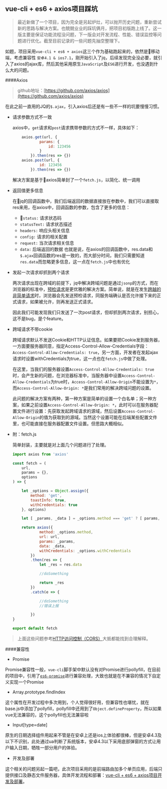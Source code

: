 ## vue-cli + es6 + axios项目踩坑

> 最近新做了一个项目，因为完全是另起炉灶，可以抛开历史问题，重新尝试新的思路与解决方案。也兢兢业业的踩坑俩月，把项目初版跑上线了。这一版主要是保证功能流程没问题，下一版会对开发流程、性能、错误监控等问题进行优化。截至目前记录的一些问题先抽空整理下。

如题，项目采用`vue-cli + es6 + axios`这三个作为基础跑起来的，依然是移动端，考虑兼容性 `安卓4.1 & ios7.1`，刚开始引入了jq，后续发现完全没必要，就引入了axios的ajax库，然后其他采用原生`JavaScript`及`ES6`进行开发，也没遇到什么大的问题。

####Axios

> github地址：[https://github.com/axios/axios](https://github.com/axios/axios)

在此之前一直用的JQ的`$.ajax`，引入axios后还是有一些不一样的坑要慢慢习惯。

* 请求参数方式不一致

    axios中，`get`请求和`post`请求携带参数的方式不一样，具体如下：

    ```javascript
        axios.get(url, {
                params: {
                    id: 123456
                }
            }).then(res => {})
        axios.post(url, {
                id: 123456
            }).then(res => {})
    ```
    解决方案是基于axios简单封了一个`fetch.js`，以简化、统一调用

* 返回值更多信息

    在jq的回调函数中，我们后端返回的数据直接放在参数中，我们可以直接取res来用，在axios中，回调函数的参数，包含了更多的信息：
    * `status:` 请求状态码
    * `statusText:` 请求状态描述
    * `headers:` 响应头相关信息
    * `config:` 请求的相关配置
    * `request:` 当次请求相关信息
    * `data:` 后端返回的数据
    也就是说，在axios的回调函数中，res.data和`$.ajax`回调函数的res是一致的，而大部分时间，我们只需要知道`res.data`而忽略更多信息，这一点在`fetch.js`中也有优化

* 发起一次请求却抓到两个请求

    两次请求出现在跨域的前提下，jq中解决跨域问题是通过`jsonp`的方式，而在浏览器的标准中，[预检请求](https://developer.mozilla.org/zh-CN/docs/Web/HTTP/Methods/OPTIONS)是更优雅的解决方案。简单说，就是在发生[跨越的非简单请求](http://www.ruanyifeng.com/blog/2016/04/cors.html)时，浏览器会先发送预检请求，同服务端确认是否允许接下来的正式请求，如果被允许，则再发送正式请求。

    因此我们可能发现我们只发送了一次post请求，但却抓到两次请求，别担心，这不是bug，是个feature。

* 跨域请求不带cookie

    跨域请求默认不发送Cookie和HTTP认证信息。如果要把Cookie发到服务器，一方面要服务器同意，指定Access-Control-Allow-Credentials字段：`Access-Control-Allow-Credentials: true`，另一方面，开发者在发起ajax请求时设置withCredentials为true，这一点也在`fetch.js`中做了处理。

    在这里，当我们的服务器设置`Access-Control-Allow-Credentials: true`时，会产生新的问题，在浏览器标准中，当服务器中设置`Access-Control-Allow-Credentials`为true时，`Access-Control-Allow-Origin`不能设置为`*`，而`Access-Control-Allow-Origin: *`是我们常用的解决跨域问题的设置。

    此问题的解决方案有两种，第一种方案是简单的设置一个白名单；另一种方案，如果之前设置`Access-Control-Allow-Origin: *`，此时可以在服务器配置文件进行设置：先获取发起跨域请求的源域，然后设置`Access-Control-Allow-Origin`的值为获取到的源域。当然这个设置可能在后端某些配置文件里，也可能直接在服务器配置文件设置。但思路大概相似。

* 附：fetch.js

    简单封装，主要就是对上面几个问题进行了处理。

    ```javascript
    import axios from 'axios'

    const fetch = (
        url, 
        params = {},
        options
    ) => {

        let _options = Object.assign({
            method: 'get',
            toastInfo: true,
            withCredentials: true
        }, options)

        let [ _params, _data ] = _options.method === 'get' ? [ params, ''] : [ '', params]

        return axios({
                method: _options.method,
                url: url,
                params: _params,
                data: _data,
                withCredentials: _options.withCredentials
            })
            .then(res => {
                let _res = res.data

                //doSomething

                return _res
            })
            .catch(e => {

                //doSomething
                //错误上报

            })
    }

    export default fetch
    ```

> 上面这些问题参考[HTTP访问控制（CORS）](https://developer.mozilla.org/zh-CN/docs/Web/HTTP/Access_control_CORS)大抵都能找到合理解释。

####兼容性

* Promise

Promise兼容性一般，`vue-cli`脚手架中默认没有对Promise进行pollyfill，在目前的项目中，引用了[`es6-promise`](https://github.com/stefanpenner/es6-promise)进行兼容处理，大致也就是在不兼容的情况下自定义实现一个Promise

* Array.prototype.findIndex

这个属性在开发过程中多次用到，个人觉得很好用，但兼容性也堪忧，就在base.js中添加了pollyfill，pollyfill中还用到了`Object.defineProperty`，所以如果vue无法兼容的，这个pollyfill也无法兼容啦

* Input[type=date]

原生的日期选择组件用起来不管是在安卓上还是ios上体验都很棒，但是安卓4.3及以下不识别，此处通过ua判断了系统版本，安卓4.3以下采用底部弹窗的方式让用户输入日期，牺牲一部分用户的体验。

* 开发及部署

这个相关的问题另起一篇吧，此次项目采用的是前端路由加多个单页应用，后端只提供接口及静态文件服务器，具体开发流程和部署：[vue-cli + es6 + axios项目开发及部署](../chapter7/section2.html)。
